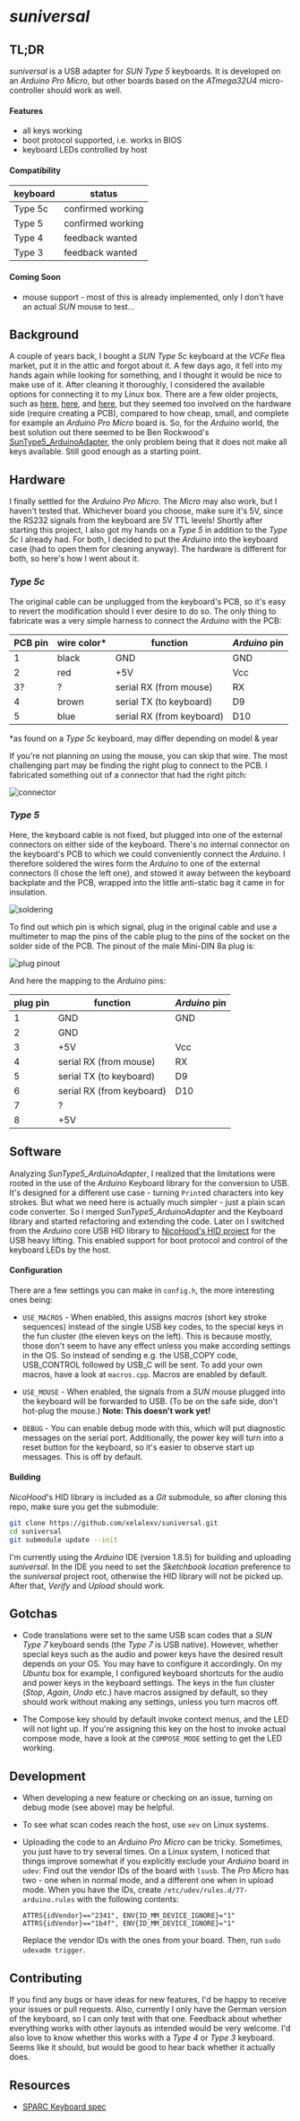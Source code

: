 
# *suniversal*


## TL;DR

*suniversal* is a USB adapter for *SUN Type 5* keyboards. It is developed on an *Arduino Pro Micro*, but other boards based on the *ATmega32U4* micro-controller should work as well.

#### Features
- all keys working
- boot protocol supported, i.e. works in BIOS
- keyboard LEDs controlled by host

#### Compatibility
| keyboard | status                                   |
|----------|------------------------------------------|
| Type 5c  | confirmed working                        |
| Type 5   | confirmed working                        |
| Type 4   | feedback wanted                          |
| Type 3   | feedback wanted                          |

#### Coming Soon
- mouse support - most of this is already implemented, only I don't have an actual *SUN* mouse to test...


## Background

A couple of years back, I bought a *SUN Type 5c* keyboard at the *VCFe* flea market, put it in the attic and forgot about it. A few days ago, it fell into my hands again while looking for something, and I thought it would be nice to make use of it. After cleaning it thoroughly, I considered the available options for connecting it to my Linux box. There are a few older projects, such as [here](http://ezhid.sourceforge.net/sunkbd.html), [here](http://snafu.priv.at/mystuff/sunkbd.html), and [here](http://kentie.net/article/sunkbd/), but they seemed too involved on the hardware side (require creating a PCB), compared to how cheap, small, and complete for example an *Arduino Pro Micro* board is. So, for the *Arduino* world, the best solution out there seemed to be Ben Rockwood's [SunType5_ArduinoAdapter](https://github.com/benr/SunType5_ArduinoAdapter), the only problem being that it does not make all keys available. Still good enough as a starting point.


## Hardware

I finally settled for the *Arduino Pro Micro*. The *Micro* may also work, but I haven't tested that. Whichever board you choose, make sure it's 5V, since the RS232 signals from the keyboard are 5V TTL levels! Shortly after starting this project, I also got my hands on a *Type 5* in addition to the *Type 5c* I already had. For both, I decided to put the *Arduino* into the keyboard case (had to open them for cleaning anyway). The hardware is different for both, so here's how I went about it.

### *Type 5c*

The original cable can be unplugged from the keyboard's PCB, so it's easy to revert the modification should I ever desire to do so. The only thing to fabricate was a very simple harness to connect the *Arduino* with the PCB:

| PCB pin | wire color* | function   | *Arduino* pin       |
|---------|-------------|------------|---------------------|
|     1   |    black    |   GND      |      GND            |
|     2   |    red      |   +5V      |      Vcc            |
|     3?  |    ?        |  serial RX (from mouse)    | RX  |
|     4   |    brown    |  serial TX (to keyboard)   | D9  |
|     5   |    blue     |  serial RX (from keyboard) | D10 |

*as found on a *Type 5c* keyboard, may differ depending on model & year

If you're not planning on using the mouse, you can skip that wire. The most challenging part may be finding the right plug to connect to the PCB. I fabricated something out of a connector that had the right pitch:

![connector](doc/connector.jpg)

### *Type 5*

Here, the keyboard cable is not fixed, but plugged into one of the external connectors on either side of the keyboard. There's no internal connector on the keyboard's PCB to which we could conveniently connect the *Arduino*. I therefore soldered the wires form the *Arduino* to one of the external connectors (I chose the left one), and stowed it away between the keyboard backplate and the PCB, wrapped into the little anti-static bag it came in for insulation.

![soldering](doc/pcb.jpg)

To find out which pin is which signal, plug in the original cable and use a multimeter to map the pins of the cable plug to the pins of the socket on the solder side of the PCB. The pinout of the male Mini-DIN 8a plug is:

![plug pinout](doc/mini-din.png)

And here the mapping to the *Arduino* pins:

| plug pin | function | *Arduino* pin        |
|----------|----------|----------------------|
|     1    | GND      |      GND             |
|     2    | GND      |                      |
|     3    | +5V      |      Vcc             |
|     4    | serial RX (from mouse)    | RX  |
|     5    | serial TX (to keyboard)   | D9  |
|     6    | serial RX (from keyboard) | D10 |
|     7    | ?        |                      |
|     8    | +5V      |                      |


## Software

Analyzing *SunType5_ArduinoAdapter*, I realized that the limitations were rooted in the use of the *Arduino* Keyboard library for the conversion to USB. It's designed for a different use case - turning `Print`ed characters into key strokes. But what we need here is actually much simpler - just a plain scan code converter. So I merged *SunType5_ArduinoAdapter* and the Keyboard library and started refactoring and extending the code. Later on I switched from the *Arduino* core USB HID library to [NicoHood's HID project](https://github.com/NicoHood/HID) for the USB heavy lifting. This enabled support for boot protocol and control of the keyboard LEDs by the host.

#### Configuration

There are a few settings you can make in `config.h`, the more interesting ones being:

- `USE_MACROS` - When enabled, this assigns *macros* (short key stroke sequences) instead of the single USB key codes, to the special keys in the fun cluster (the eleven keys on the left). This is because mostly, those don't seem to have any effect unless you make according settings in the OS. So instead of sending e.g. the USB_COPY code, USB_CONTROL followed by USB_C will be sent. To add your own macros, have a look at `macros.cpp`. Macros are enabled by default.

- `USE_MOUSE` - When enabled, the signals from a *SUN* mouse plugged into the keyboard will be forwarded to USB. (To be on the safe side, don't hot-plug the mouse.) **Note: This doesn't work yet!**

- `DEBUG` - You can enable debug mode with this, which will put diagnostic messages on the serial port. Additionally, the power key will turn into a reset button for the keyboard, so it's easier to observe start up messages. This is off by default.

#### Building

*NicoHood*'s HID library is included as a *Git* submodule, so after cloning this repo, make sure you get the submodule:

```bash
git clone https://github.com/xelalexv/suniversal.git
cd suniversal
git submodule update --init
```

I'm currently using the *Arduino* IDE (version 1.8.5) for building and uploading *suniversal*. In the IDE you need to set the *Sketchbook location* preference to the *suniversal* project root, otherwise the HID library will not be picked up. After that, *Verify* and *Upload* should work.


## Gotchas

- Code translations were set to the same USB scan codes that a *SUN Type 7* keyboard sends (the *Type 7* is USB native). However, whether special keys such as the audio and power keys have the desired result depends on your OS. You may have to configure it accordingly. On my *Ubuntu* box for example, I configured keyboard shortcuts for the audio and power keys in the keyboard settings. The keys in the fun cluster (*Stop*, *Again*, *Undo* etc.) have macros assigned by default, so they should work without making any settings, unless you turn macros off.

- The Compose key should by default invoke context menus, and the LED will not light up. If you're assigning this key on the host to invoke actual compose mode, have a look at the `COMPOSE_MODE` setting to get the LED working.


## Development

- When developing a new feature or checking on an issue, turning on debug mode (see above) may be helpful.

- To see what scan codes reach the host, use `xev` on Linux systems.

- Uploading the code to an *Arduino Pro Micro* can be tricky. Sometimes, you just have to try several times. On a Linux system, I noticed that things improve somewhat if you explicitly exclude your *Arduino* board in `udev`: Find out the vendor IDs of the board with `lsusb`. The *Pro Micro* has two - one when in normal mode, and a different one when in upload mode. When you have the IDs, create `/etc/udev/rules.d/77-arduino.rules` with the following contents:

    ```
    ATTRS{idVendor}=="2341", ENV{ID_MM_DEVICE_IGNORE}="1"
    ATTRS{idVendor}=="1b4f", ENV{ID_MM_DEVICE_IGNORE}="1"
    ```

    Replace the vendor IDs with the ones from your board. Then, run `sudo udevadm trigger`.


## Contributing

If you find any bugs or have ideas for new features, I'd be happy to receive your issues or pull requests. Also, currently I only have the German version of the keyboard, so I can only test with that one. Feedback about whether everything works with other layouts as intended would be very welcome. I'd also love to know whether this works with a *Type 4* or *Type 3* keyboard. Seems like it should, but would be good to hear back whether it actually does.


## Resources

- [SPARC Keyboard spec](http://sparc.org/wp-content/uploads/2014/01/KBD.pdf.gz)
